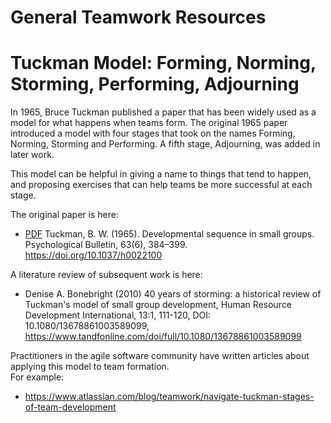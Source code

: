 # General Teamwork Resources

# Tuckman Model: Forming, Norming, Storming, Performing, Adjourning

In 1965, Bruce Tuckman published a paper that has been widely used as a model for what happens when teams form.  The original 1965 paper introduced
  a model with four stages that took on the names Forming, Norming, Storming and Performing.  A fifth stage, Adjourning, was added in later work.

This model can be helpful in giving a name to things that tend to happen, and proposing exercises that can help teams be more successful at each stage.
  
The original paper is here:
* [PDF](https://web.mit.edu/curhan/www/docs/Articles/15341_Readings/Group_Dynamics/Tuckman_1965_Developmental_sequence_in_small_groups.pdf) Tuckman, B. W. (1965). Developmental sequence in small groups. Psychological Bulletin, 63(6), 384–399. https://doi.org/10.1037/h0022100

A literature review of subsequent work is here:
* Denise A. Bonebright (2010) 40 years of storming: a historical review of Tuckman's model of small group development, Human Resource Development International, 13:1, 111-120, DOI: 10.1080/13678861003589099, https://www.tandfonline.com/doi/full/10.1080/13678861003589099

Practitioners in the agile software community have written articles about applying this model to team formation.  
For example:

* https://www.atlassian.com/blog/teamwork/navigate-tuckman-stages-of-team-development
